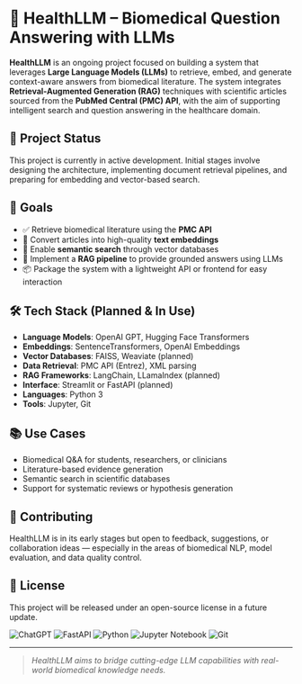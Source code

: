 # 🧬 HealthLLM – Biomedical Question Answering with LLMs

**HealthLLM** is an ongoing project focused on building a system that leverages **Large Language Models (LLMs)** to retrieve, embed, and generate context-aware answers from biomedical literature. The system integrates **Retrieval-Augmented Generation (RAG)** techniques with scientific articles sourced from the **PubMed Central (PMC) API**, with the aim of supporting intelligent search and question answering in the healthcare domain.

## 🚧 Project Status

This project is currently in active development. Initial stages involve designing the architecture, implementing document retrieval pipelines, and preparing for embedding and vector-based search.

## 🎯 Goals

- ✅ Retrieve biomedical literature using the **PMC API**
- 🧠 Convert articles into high-quality **text embeddings**
- 🔎 Enable **semantic search** through vector databases
- 🧾 Implement a **RAG pipeline** to provide grounded answers using LLMs
- 📦 Package the system with a lightweight API or frontend for easy interaction

## 🛠️ Tech Stack (Planned & In Use)

- **Language Models**: OpenAI GPT, Hugging Face Transformers  
- **Embeddings**: SentenceTransformers, OpenAI Embeddings  
- **Vector Databases**: FAISS, Weaviate (planned)  
- **Data Retrieval**: PMC API (Entrez), XML parsing  
- **RAG Frameworks**: LangChain, LLamaIndex (planned)  
- **Interface**: Streamlit or FastAPI (planned)  
- **Languages**: Python 3  
- **Tools**: Jupyter, Git

## 📚 Use Cases

- Biomedical Q&A for students, researchers, or clinicians  
- Literature-based evidence generation  
- Semantic search in scientific databases  
- Support for systematic reviews or hypothesis generation

## 🤝 Contributing

HealthLLM is in its early stages but open to feedback, suggestions, or collaboration ideas — especially in the areas of biomedical NLP, model evaluation, and data quality control.

## 📄 License

This project will be released under an open-source license in a future update.

![ChatGPT](https://img.shields.io/badge/chatGPT-74aa9c?style=for-the-badge&logo=openai&logoColor=white)
![FastAPI](https://img.shields.io/badge/FastAPI-005571?style=for-the-badge&logo=fastapi)
![Python](https://img.shields.io/badge/python-3670A0?style=for-the-badge&logo=python&logoColor=ffdd54)
![Jupyter Notebook](https://img.shields.io/badge/jupyter-%23FA0F00.svg?style=for-the-badge&logo=jupyter&logoColor=white)
![Git](https://img.shields.io/badge/git-%23F05033.svg?style=for-the-badge&logo=git&logoColor=white)

---

> *HealthLLM aims to bridge cutting-edge LLM capabilities with real-world biomedical knowledge needs.*  
